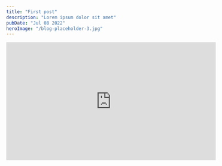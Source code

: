 ```yaml
---
title: "First post"
description: "Lorem ipsum dolor sit amet"
pubDate: "Jul 08 2022"
heroImage: "/blog-placeholder-3.jpg"
---
```


<iframe width="560" height="315" src="https://www.youtube.com/embed/RVyRprYUDyg?si=L6_1JYVLg-Zygxg7" title="YouTube video player" frameborder="0" allow="accelerometer; autoplay; clipboard-write; encrypted-media; gyroscope; picture-in-picture; web-share" referrerpolicy="strict-origin-when-cross-origin" allowfullscreen></iframe>
